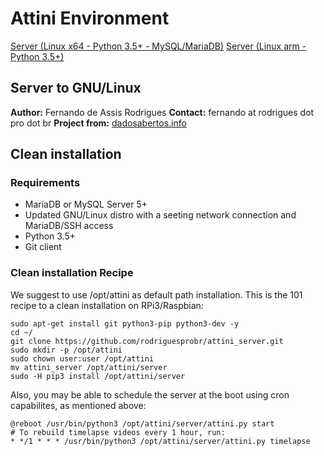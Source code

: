 # Attini Environment

[Server (Linux x64 - Python 3.5+ - MySQL/MariaDB)](https://github.com/rodriguesprobr/attini_server "Attini Server x64")
[Server (Linux arm - Python 3.5+)](https://github.com/rodriguesprobr/attini_client_rpi3 "Attini Client - RPi 3")

## Server to GNU/Linux

**Author:** Fernando de Assis Rodrigues 
**Contact:** fernando at rodrigues dot pro dot br
**Project from:** [dadosabertos.info](http://dadosabertos.info/projects/attini)

## Clean installation

### Requirements
+ MariaDB or MySQL Server 5+
+ Updated GNU/Linux distro with a seeting network connection and MariaDB/SSH access
+ Python 3.5+
+ Git client

### Clean installation Recipe

We suggest to use /opt/attini as default path installation.
This is the 101 recipe to a clean installation on RPi3/Raspbian:
```
sudo apt-get install git python3-pip python3-dev -y
cd ~/
git clone https://github.com/rodriguesprobr/attini_server.git
sudo mkdir -p /opt/attini
sudo chown user:user /opt/attini 
mv attini_server /opt/attini/server
sudo -H pip3 install /opt/attini/server
```
Also, you may be able to schedule the server at the boot using cron capabilites, as mentioned above:
```
@reboot /usr/bin/python3 /opt/attini/server/attini.py start
# To rebuild timelapse videos every 1 hour, run: 
* */1 * * * /usr/bin/python3 /opt/attini/server/attini.py timelapse
```
